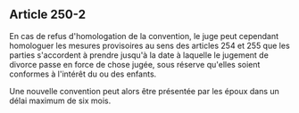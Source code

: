 Article 250-2
----
En cas de refus d'homologation de la convention, le juge peut cependant
homologuer les mesures provisoires au sens des articles 254 et 255 que les
parties s'accordent à prendre jusqu'à la date à laquelle le jugement de divorce
passe en force de chose jugée, sous réserve qu'elles soient conformes à
l'intérêt du ou des enfants.

Une nouvelle convention peut alors être présentée par les époux dans un délai
maximum de six mois.
